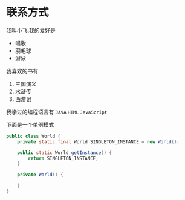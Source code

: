 # 联系方式

我叫小飞,我的爱好是

- 唱歌
- 羽毛球
- 游泳

我喜欢的书有

1. 三国演义
2. 水浒传
3. 西游记

我学过的编程语言有 `JAVA` `HTML` `JavaScript` 

下面是一个单例模式

```java
public class World {
    private static final World SINGLETON_INSTANCE = new World();

    public static World getInstance() {
        return SINGLETON_INSTANCE;
    }

    private World() {

    }
}
```
